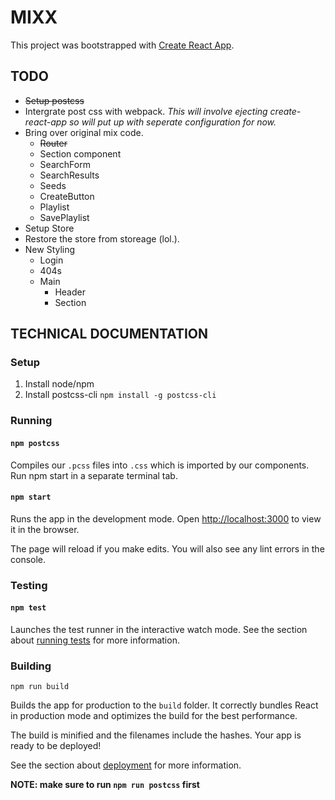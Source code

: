 # MIXX

This project was bootstrapped with [Create React App](https://github.com/facebookincubator/create-react-app).

## TODO
- ~~Setup postcss~~
- Intergrate post css with webpack.
    *This will involve ejecting create-react-app so will put up with seperate configuration for now.*
- Bring over original mix code.
    - ~~Router~~
    - Section component
    - SearchForm
    - SearchResults
    - Seeds
    - CreateButton
    - Playlist
    - SavePlaylist
- Setup Store
- Restore the store from storeage (lol.).
- New Styling
    - Login
    - 404s
    - Main
        - Header
        - Section



## TECHNICAL DOCUMENTATION

### Setup

1. Install node/npm
2. Install postcss-cli
   `npm install -g postcss-cli`

### Running
#### `npm postcss`

Compiles our `.pcss` files into `.css` which is imported by our components.
Run npm start in a separate terminal tab.

#### `npm start`

Runs the app in the development mode.
Open [http://localhost:3000](http://localhost:3000) to view it in the browser.

The page will reload if you make edits.
You will also see any lint errors in the console.

### Testing
#### `npm test`

Launches the test runner in the interactive watch mode.
See the section about [running tests](README_CREATE_REACT_APP.md/#running-tests) for more information.


### Building
`npm run build`

Builds the app for production to the `build` folder.
It correctly bundles React in production mode and optimizes the build for the best performance.

The build is minified and the filenames include the hashes.
Your app is ready to be deployed!

See the section about [deployment](README_CREATE_REACT_APP.md/#deployment) for more information.

**NOTE: make sure to run `npm run postcss` first**

